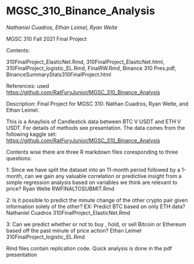# MGSC_310_Binance_Analysis
*Nathaniel Cuadros, Ethan Leimel, Ryan Welte*

MGSC 310 Fall 2021
Final Project

Contents:

  310FinalProject_ElasticNet.Rmd, 
  310FinalProject_ElasticNet.html, 
  310FinalProject_logistic_EL.Rmd, 
  FinalRW.Rmd, 
  Binance 310 Pres.pdf, 
  BinanceSummaryStats310FinalProject.html

References:
  used https://github.com/RatFuryJunior/MGSC_310_Binance_Analysis

Description:
Final Project for MGSC 310: Nathan Cuadros, Ryan Welte, and Ethan Leimel. 

This is a Anaylisis of Candlestick data between BTC V USDT and ETH V USDT. For details of methods see presentation.
The data comes from the following kaggle set: https://github.com/RatFuryJunior/MGSC_310_Binance_Analysis

Contents wise there are three R markdown files coresponding to three questions:

1: Since we have split the dataset into an 11-month period followed by a 1-month, can we gain any valuable correlation or predictive insight from a simple regression analysis based on variables we think are relevant to price? Ryan Welte
RWFINALTOSUBMIT.Rmd

2: Is it possible to predict the minute change of the other crypto pair given information solely of the other? EX: Predict BTC based on only ETH data? Nathaniel Cuadros
310FinalProject_ElasticNet.Rmd

3: Can we predict whether or not to buy , hold, or sell Bitcoin or Ethereum based off the past minute of price action? Ethan Leimel
310FinalProject_logistic_EL.Rmd

Rmd files contain replication code. Quick analysis is done in the pdf presentation
